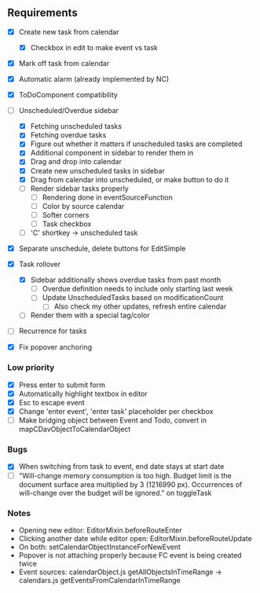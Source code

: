## Requirements

- [x] Create new task from calendar
  - [x] Checkbox in edit to make event vs task
- [x] Mark off task from calendar
- [x] Automatic alarm (already implemented by NC)
- [x] ToDoComponent compatibility

- [ ] Unscheduled/Overdue sidebar
    - [x] Fetching unscheduled tasks
    - [x] Fetching overdue tasks
    - [x] Figure out whether it matters if unscheduled tasks are completed
    - [x] Additional component in sidebar to render them in
    - [x] Drag and drop into calendar
    - [x] Create new unscheduled tasks in sidebar
    - [x] Drag from calendar into unscheduled, or make button to do it
    - [ ] Render sidebar tasks properly
      - [ ] Rendering done in eventSourceFunction
      - [ ] Color by source calendar
      - [ ] Softer corners
      - [ ] Task checkbox
    - [ ] 'C' shortkey -> unscheduled task

- [x] Separate unschedule, delete buttons for EditSimple
  
- [x] Task rollover
  - [x] Sidebar additionally shows overdue tasks from past month
    - [ ] Overdue definition needs to include only starting last week
    - [ ] Update UnscheduledTasks based on modificationCount
      - [ ] Also check my other updates, refresh entire calendar
  - [ ] Render them with a special tag/color

- [ ] Recurrence for tasks
- [x] Fix popover anchoring

### Low priority

- [x] Press enter to submit form
- [x] Automatically highlight textbox in editor
- [x] Esc to escape event
- [x] Change 'enter event', 'enter task' placeholder per checkbox
- [ ] Make bridging object between Event and Todo, convert in mapCDavObjectToCalendarObject

### Bugs

- [x] When switching from task to event, end date stays at start date
- [ ] "Will-change memory consumption is too high. Budget limit is the document surface area multiplied by 3 (1216990 px). Occurrences of will-change over the budget will be ignored." on toggleTask

### Notes

* Opening new editor: EditorMixin.beforeRouteEnter
* Clicking another date while editor open: EditorMixin.beforeRouteUpdate
* On both: setCalendarObjectInstanceForNewEvent
* Popover is not attaching properly because FC event is being created twice
* Event sources: calendarObject.js getAllObjectsInTimeRange -> calendars.js getEventsFromCalendarInTimeRange